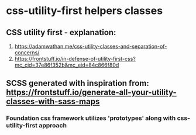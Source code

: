 # css-utility-first helpers classes

## CSS utility first - explanation:
1. https://adamwathan.me/css-utility-classes-and-separation-of-concerns/
2. https://frontstuff.io/in-defense-of-utility-first-css?mc_cid=37e86f352b&mc_eid=84c866f80d

## SCSS generated with inspiration from: https://frontstuff.io/generate-all-your-utility-classes-with-sass-maps

### Foundation css framework utilizes 'prototypes' along with css-utility-first approach
